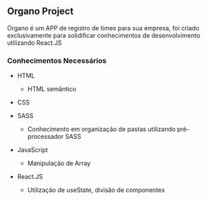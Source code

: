 ## Organo Project
Organo é um APP de registro de times para sua empresa, foi criado exclusivamente para solidificar conhecimentos de desenvolvimento utilizando React.JS

### Conhecimentos Necessários
* HTML
    * HTML semântico

* CSS

* SASS
    * Conhecimento em organização de pastas utilizando pré-processador SASS

* JavaScript
    * Manipulação de Array 

* React.JS
    * Utilização de useState, divisão de componentes
